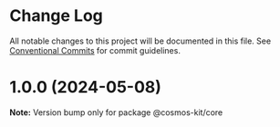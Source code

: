 # Change Log

All notable changes to this project will be documented in this file.
See [Conventional Commits](https://conventionalcommits.org) for commit guidelines.


# 1.0.0 (2024-05-08)

**Note:** Version bump only for package @cosmos-kit/core

